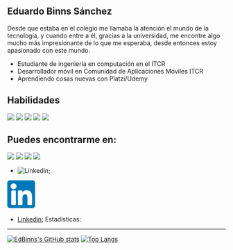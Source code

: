 Eduardo Binns Sánchez
-------------
Desde que estaba en el colegio me llamaba la atención el mundo de la tecnología, y cuando entre a él, gracias a la universidad,
me encontre algo mucho más impresionante de lo que me esperaba, desde entonces estoy apasionado con este mundo.

- Estudiante de ingeniería en computación en el ITCR
- Desarrollador móvil en Comunidad de Aplicaciones Móviles ITCR
- Aprendiendo cosas nuevas con Platzi/Udemy

Habilidades
-------------
![](https://img.shields.io/badge/Java-ED8B00?style=for-the-badge&logo=java&logoColor=white)
![](https://img.shields.io/badge/Kotlin-0095D5?&style=for-the-badge&logo=kotlin&logoColor=white)
![](https://img.shields.io/badge/Python-3776AB?style=for-the-badge&logo=python&logoColor=white)
![](https://img.shields.io/badge/TypeScript-007ACC?style=for-the-badge&logo=typescript&logoColor=white)
![](https://img.shields.io/badge/Android-3DDC84?style=for-the-badge&logo=android&logoColor=white)


Puedes encontrarme en:
-------------
 ![](https://img.shields.io/badge/LinkedIn-0077B5?style=for-the-badge&logo=linkedin&logoColor=white)
 ![](https://img.shields.io/badge/GitLab-330F63?style=for-the-badge&logo=gitlab&logoColor=white)
 ![](https://img.shields.io/badge/Discord-7289DA?style=for-the-badge&logo=discord&logoColor=white)
 ![](https://img.shields.io/badge/Instagram-E4405F?style=for-the-badge&logo=instagram&logoColor=white)


<!-- display the social media buttons in your README -->

- ![[Linkedin](ww.linkedin.com/in/eduar-binns "Linkedin")](https://github.com/EdBinns/EdBinns/tree/main/Images/linkedin.png);


[![Linkedin][1.1]][1]

[1.1]: https://github.com/EdBinns/EdBinns/blob/main/Images/linkedin.png (Linkedin icon with padding)

[1]: www.linkedin.com/in/eduar-binns


- [Linkedin](ww.linkedin.com/in/eduar-binns "Linkedin");
Estadísticas:
-------------
[![EdBinns's GitHub stats](https://github-readme-stats.vercel.app/api?username=EdBinns&show_icons=true&theme=radical)](https://github.com/anuraghazra/github-readme-stats)
[![Top Langs](https://github-readme-stats.vercel.app/api/top-langs/?username=EdBinns&show_icons=true&theme=radical)](https://github.com/EdBinns/github-readme-stats)
